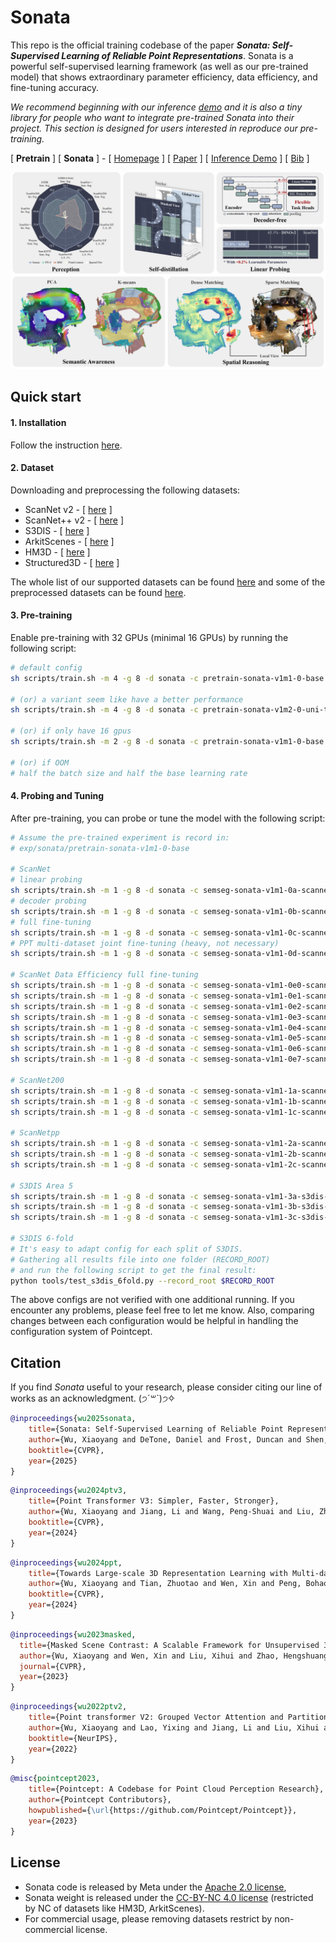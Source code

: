 # Sonata
This repo is the official training codebase of the paper **_Sonata: Self-Supervised Learning of Reliable Point Representations_**. Sonata is a powerful self-supervised learning framework (as well as our pre-trained model) that shows extraordinary parameter efficiency, data efficiency, and fine-tuning accuracy.

*We recommend beginning with our inference [demo](https://github.com/facebookresearch/sonata) and it is also a tiny library for people who want to integrate pre-trained Sonata into their project. This section is designed for users interested in reproduce our pre-training.*

[ **Pretrain** ] [ **Sonata** ] - [ [Homepage](https://xywu.me/sonata/) ] [ [Paper]() ] [ [Inference Demo](https://github.com/facebookresearch/sonata) ] [ [Bib](#citation) ]

<div align='left'>
<img src="https://raw.githubusercontent.com/pointcept/assets/main/sonata/teaser.png" alt="teaser" width="800" />
</div>

## Quick start

#### 1. Installation
Follow the instruction [here](https://github.com/Pointcept/Pointcept?tab=readme-ov-file#installation).

#### 2. Dataset
Downloading and preprocessing the following datasets:
- ScanNet v2 - [ [here](https://github.com/Pointcept/Pointcept?tab=readme-ov-file#scannet-v2) ]
- ScanNet++ v2 - [ [here](https://github.com/Pointcept/Pointcept?tab=readme-ov-file#scannet) ]
- S3DIS - [ [here](https://github.com/Pointcept/Pointcept?tab=readme-ov-file#s3dis) ]
- ArkitScenes - [ [here](https://github.com/Pointcept/Pointcept?tab=readme-ov-file#arkitscenes) ]
- HM3D - [ [here](https://github.com/Pointcept/Pointcept?tab=readme-ov-file#habitat---matterport-3d-hm3d) ]
- Structured3D - [ [here](https://github.com/Pointcept/Pointcept?tab=readme-ov-file#structured3d) ]

The whole list of our supported datasets can be found [here](https://github.com/Pointcept/Pointcept?tab=readme-ov-file#data-preparation) and some of the preprocessed datasets can be found [here](https://huggingface.co/Pointcept).


#### 3. Pre-training
Enable pre-training with 32 GPUs (minimal 16 GPUs) by running the following script:
```bash
# default config
sh scripts/train.sh -m 4 -g 8 -d sonata -c pretrain-sonata-v1m1-0-base -n pretrain-sonata-v1m1-0-base

# (or) a variant seem like have a better performance
sh scripts/train.sh -m 4 -g 8 -d sonata -c pretrain-sonata-v1m2-0-uni-teacher-head -n pretrain-sonata-v1m2-0-uni-teacher-head

# (or) if only have 16 gpus
sh scripts/train.sh -m 2 -g 8 -d sonata -c pretrain-sonata-v1m1-0-base -n pretrain-sonata-v1m1-0-base

# (or) if OOM
# half the batch size and half the base learning rate
```

#### 4. Probing and Tuning
After pre-training, you can probe or tune the model with the following script:
```bash
# Assume the pre-trained experiment is record in:
# exp/sonata/pretrain-sonata-v1m1-0-base

# ScanNet 
# linear probing
sh scripts/train.sh -m 1 -g 8 -d sonata -c semseg-sonata-v1m1-0a-scannet-lin -n semseg-sonata-v1m1-0-base-0a-scannet-lin -w exp/sonata/pretrain-sonata-v1m1-0-base/model/model_last.pth
# decoder probing
sh scripts/train.sh -m 1 -g 8 -d sonata -c semseg-sonata-v1m1-0b-scannet-dec -n semseg-sonata-v1m1-0-base-0b-scannet-dec -w exp/sonata/pretrain-sonata-v1m1-0-base/model/model_last.pth
# full fine-tuning
sh scripts/train.sh -m 1 -g 8 -d sonata -c semseg-sonata-v1m1-0c-scannet-ft -n semseg-sonata-v1m1-0-base-0c-scannet-ft -w exp/sonata/pretrain-sonata-v1m1-0-base/model/model_last.pth
# PPT multi-dataset joint fine-tuning (heavy, not necessary)
sh scripts/train.sh -m 1 -g 8 -d sonata -c semseg-sonata-v1m1-0d-scannet-ppt -n semseg-sonata-v1m1-0-base-0d-scannet-ppt -w exp/sonata/pretrain-sonata-v1m1-0-base/model/model_last.pth

# ScanNet Data Efficiency full fine-tuning
sh scripts/train.sh -m 1 -g 8 -d sonata -c semseg-sonata-v1m1-0e0-scannet-ft-la20 -n semseg-sonata-v1m1-0-base-0e0-scannet-ft-la20 -w exp/sonata/pretrain-sonata-v1m1-0-base/model/model_last.pth
sh scripts/train.sh -m 1 -g 8 -d sonata -c semseg-sonata-v1m1-0e1-scannet-ft-la50 -n semseg-sonata-v1m1-0-base-0e1-scannet-ft-la50 -w exp/sonata/pretrain-sonata-v1m1-0-base/model/model_last.pth
sh scripts/train.sh -m 1 -g 8 -d sonata -c semseg-sonata-v1m1-0e2-scannet-ft-la100 -n semseg-sonata-v1m1-0-base-0e2-scannet-ft-la100 -w exp/sonata/pretrain-sonata-v1m1-0-base/model/model_last.pth
sh scripts/train.sh -m 1 -g 8 -d sonata -c semseg-sonata-v1m1-0e3-scannet-ft-la200 -n semseg-sonata-v1m1-0-base-0e3-scannet-ft-la200 -w exp/sonata/pretrain-sonata-v1m1-0-base/model/model_last.pth
sh scripts/train.sh -m 1 -g 8 -d sonata -c semseg-sonata-v1m1-0e4-scannet-ft-lr1 -n semseg-sonata-v1m1-0-base-0e4-scannet-ft-lr1 -w exp/sonata/pretrain-sonata-v1m1-0-base/model/model_last.pth
sh scripts/train.sh -m 1 -g 8 -d sonata -c semseg-sonata-v1m1-0e5-scannet-ft-lr5 -n semseg-sonata-v1m1-0-base-0e5-scannet-ft-lr5 -w exp/sonata/pretrain-sonata-v1m1-0-base/model/model_last.pth
sh scripts/train.sh -m 1 -g 8 -d sonata -c semseg-sonata-v1m1-0e6-scannet-ft-lr10 -n semseg-sonata-v1m1-0-base-0e6-scannet-ft-lr10 -w exp/sonata/pretrain-sonata-v1m1-0-base/model/model_last.pth
sh scripts/train.sh -m 1 -g 8 -d sonata -c semseg-sonata-v1m1-0e7-scannet-ft-lr20 -n semseg-sonata-v1m1-0-base-0e7-scannet-ft-lr20 -w exp/sonata/pretrain-sonata-v1m1-0-base/model/model_last.pth

# ScanNet200
sh scripts/train.sh -m 1 -g 8 -d sonata -c semseg-sonata-v1m1-1a-scannet200-lin -n semseg-sonata-v1m1-0-base-1a-scannet200-lin -w exp/sonata/pretrain-sonata-v1m1-0-base/model/model_last.pth
sh scripts/train.sh -m 1 -g 8 -d sonata -c semseg-sonata-v1m1-1b-scannet200-dec -n semseg-sonata-v1m1-0-base-1b-scannet200-dec -w exp/sonata/pretrain-sonata-v1m1-0-base/model/model_last.pth
sh scripts/train.sh -m 1 -g 8 -d sonata -c semseg-sonata-v1m1-1c-scannet200-ft -n semseg-sonata-v1m1-0-base-1c-scannet200-ft -w exp/sonata/pretrain-sonata-v1m1-0-base/model/model_last.pth

# ScanNetpp
sh scripts/train.sh -m 1 -g 8 -d sonata -c semseg-sonata-v1m1-2a-scannetpp-lin -n semseg-sonata-v1m1-0-base-2a-scannetpp-lin -w exp/sonata/pretrain-sonata-v1m1-0-base/model/model_last.pth
sh scripts/train.sh -m 1 -g 8 -d sonata -c semseg-sonata-v1m1-2b-scannetpp-dec -n semseg-sonata-v1m1-0-base-2b-scannetpp-dec -w exp/sonata/pretrain-sonata-v1m1-0-base/model/model_last.pth
sh scripts/train.sh -m 1 -g 8 -d sonata -c semseg-sonata-v1m1-2c-scannetpp-ft -n semseg-sonata-v1m1-0-base-2c-scannetpp-ft -w exp/sonata/pretrain-sonata-v1m1-0-base/model/model_last.pth

# S3DIS Area 5
sh scripts/train.sh -m 1 -g 8 -d sonata -c semseg-sonata-v1m1-3a-s3dis-lin -n semseg-sonata-v1m1-0-base-3a-s3dis-lin -w exp/sonata/pretrain-sonata-v1m1-0-base/model/model_last.pth
sh scripts/train.sh -m 1 -g 8 -d sonata -c semseg-sonata-v1m1-3b-s3dis-dec -n semseg-sonata-v1m1-0-base-3b-s3dis-dec -w exp/sonata/pretrain-sonata-v1m1-0-base/model/model_last.pth
sh scripts/train.sh -m 1 -g 8 -d sonata -c semseg-sonata-v1m1-3c-s3dis-ft -n semseg-sonata-v1m1-0-base-3c-s3dis-ft -w exp/sonata/pretrain-sonata-v1m1-0-base/model/model_last.pth

# S3DIS 6-fold
# It's easy to adapt config for each split of S3DIS.
# Gathering all results file into one folder (RECORD_ROOT) 
# and run the following script to get the final result:
python tools/test_s3dis_6fold.py --record_root $RECORD_ROOT
```
The above configs are not verified with one additional running. If you encounter any problems, please feel free to let me know. Also, comparing changes between each configuration would be helpful in handling the configuration system of Pointcept.

## Citation
If you find _Sonata_ useful to your research, please consider citing our line of works as an acknowledgment. (੭ˊ꒳​ˋ)੭✧
```bib
@inproceedings{wu2025sonata,
    title={Sonata: Self-Supervised Learning of Reliable Point Representations},
    author={Wu, Xiaoyang and DeTone, Daniel and Frost, Duncan and Shen, Tianwei and Xie, Chris and Yang, Nan and Engel, Jakob and Newcombe, Richard and Zhao, Hengshuang and Straub, Julian},
    booktitle={CVPR},
    year={2025}
}
```

```bib
@inproceedings{wu2024ptv3,
    title={Point Transformer V3: Simpler, Faster, Stronger},
    author={Wu, Xiaoyang and Jiang, Li and Wang, Peng-Shuai and Liu, Zhijian and Liu, Xihui and Qiao, Yu and Ouyang, Wanli and He, Tong and Zhao, Hengshuang},
    booktitle={CVPR},
    year={2024}
}
```
```bib
@inproceedings{wu2024ppt,
    title={Towards Large-scale 3D Representation Learning with Multi-dataset Point Prompt Training},
    author={Wu, Xiaoyang and Tian, Zhuotao and Wen, Xin and Peng, Bohao and Liu, Xihui and Yu, Kaicheng and Zhao, Hengshuang},
    booktitle={CVPR},
    year={2024}
}
```
```bib
@inproceedings{wu2023masked,
  title={Masked Scene Contrast: A Scalable Framework for Unsupervised 3D Representation Learning},
  author={Wu, Xiaoyang and Wen, Xin and Liu, Xihui and Zhao, Hengshuang},
  journal={CVPR},
  year={2023}
}
```
```bib
@inproceedings{wu2022ptv2,
    title={Point transformer V2: Grouped Vector Attention and Partition-based Pooling},
    author={Wu, Xiaoyang and Lao, Yixing and Jiang, Li and Liu, Xihui and Zhao, Hengshuang},
    booktitle={NeurIPS},
    year={2022}
}
```
```bib
@misc{pointcept2023,
    title={Pointcept: A Codebase for Point Cloud Perception Research},
    author={Pointcept Contributors},
    howpublished={\url{https://github.com/Pointcept/Pointcept}},
    year={2023}
}
```

## License
- Sonata code is released by Meta under the [Apache 2.0 license](https://github.com/facebookresearch/sonata/blob/main/LICENSE),
- Sonata weight is released under the [CC-BY-NC 4.0 license](https://creativecommons.org/licenses/by-nc/4.0/deed.en)
(restricted by NC of datasets like HM3D, ArkitScenes).
- For commercial usage, please removing datasets restrict by non-commercial license.
